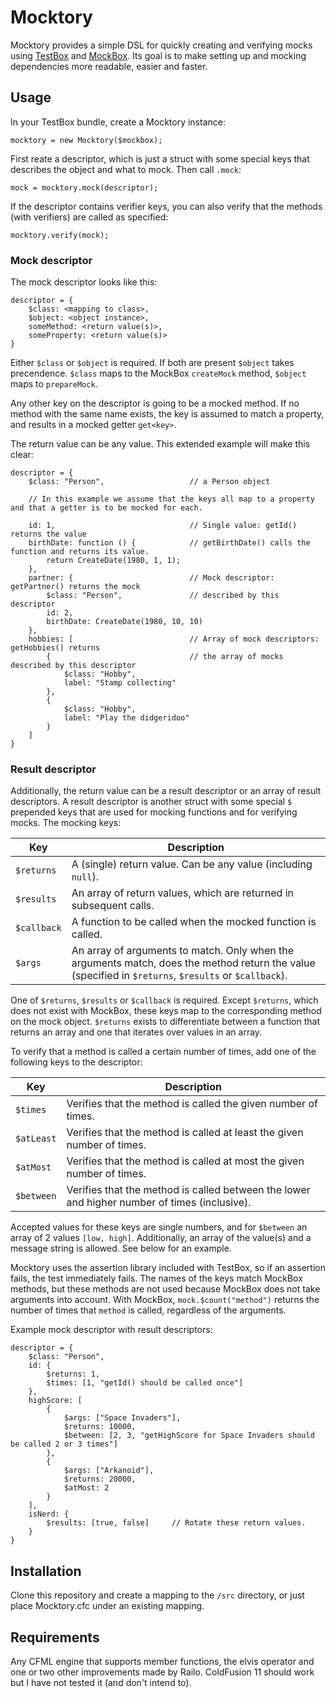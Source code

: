 Mocktory
========

Mocktory provides a simple DSL for quickly creating and verifying mocks using [TestBox](http://wiki.coldbox.org/wiki/TestBox.cfm) and [MockBox](http://wiki.coldbox.org/wiki/MockBox.cfm).
Its goal is to make setting up and mocking dependencies more readable, easier and faster.

Usage
-----
In your TestBox bundle, create a Mocktory instance:

	mocktory = new Mocktory($mockbox);

First reate a descriptor, which is just a struct with some special keys that describes the object and what to mock. Then call `.mock`:

	mock = mocktory.mock(descriptor);

If the descriptor contains verifier keys, you can also verify that the methods (with verifiers) are called as specified:

	mocktory.verify(mock);

### Mock descriptor

The mock descriptor looks like this:

	descriptor = {
		$class: <mapping to class>,
		$object: <object instance>,
		someMethod: <return value(s)>,
		someProperty: <return value(s)>
	}

Either `$class` or `$object` is required. If both are present `$object` takes precendence. `$class` maps to the MockBox `createMock` method, `$object` maps to `prepareMock`.

Any other key on the descriptor is going to be a mocked method. If no method with the same name exists, the key is assumed to match a property, and results in a mocked getter `get<key>`.

The return value can be any value. This extended example will make this clear:

	descriptor = {
		$class: "Person",					// a Person object

		// In this example we assume that the keys all map to a property and that a getter is to be mocked for each.

		id: 1,								// Single value: getId() returns the value
		birthDate: function () {			// getBirthDate() calls the function and returns its value.
			return CreateDate(1980, 1, 1);
		},
		partner: {							// Mock descriptor: getPartner() returns the mock
			$class: "Person",				// described by this descriptor
			id: 2,
			birthDate: CreateDate(1980, 10, 10)
		},
		hobbies: [							// Array of mock descriptors: getHobbies() returns
			{								// the array of mocks described by this descriptor
				$class: "Hobby",
				label: "Stamp collecting"
			},
			{
				$class: "Hobby",
				label: "Play the didgeridoo"
			}
		]
	}

### Result descriptor

Additionally, the return value can be a result descriptor or an array of result descriptors. A result descriptor is another struct with some special `$` prepended keys that are used for mocking functions and for verifying mocks. The mocking keys:

Key			| Description
------------|--------------------------------------------------------------------
`$returns` 	| A (single) return value. Can be any value (including `null`).
`$results`	| An array of return values, which are returned in subsequent calls.
`$callback`	| A function to be called when the mocked function is called.
`$args`		| An array of arguments to match. Only when the arguments match, does the method return the value (specified in `$returns`, `$results` or `$callback`).

One of `$returns`, `$results` or `$callback` is required. Except `$returns`, which does not exist with MockBox, these keys map to the corresponding method on the mock object. `$returns` exists to differentiate between a function that returns an array and one that iterates over values in an array.

To verify that a method is called a certain number of times, add one of the following keys to the descriptor:

Key			| Description
------------|--------------------------------------------------------------------
`$times`	| Verifies that the method is called the given number of times.
`$atLeast`	| Verifies that the method is called at least the given number of times.
`$atMost`	| Verifies that the method is called at most the given number of times.
`$between`	| Verifies that the method is called between the lower and higher number of times (inclusive).

Accepted values for these keys are single numbers, and for `$between` an array of 2 values `[low, high]`.
Additionally, an array of the value(s) and a message string is allowed. See below for an example.

Mocktory uses the assertion library included with TestBox, so if an assertion fails, the test immediately fails.
The names of the keys match MockBox methods, but these methods are not used because MockBox does not take arguments into account. With MockBox, `mock.$count("method")` returns the number of times that `method` is called, regardless of the arguments.

Example mock descriptor with result descriptors:

	descriptor = {
		$class: "Person",
		id: {
			$returns: 1,
			$times: [1, "getId() should be called once"]
		},
		highScore: [
			{
				$args: ["Space Invaders"],
				$returns: 10000,
				$between: [2, 3, "getHighScore for Space Invaders should be called 2 or 3 times"]
			},
			{
				$args: ["Arkanoid"],
				$returns: 20000,
				$atMost: 2
			}
		],
		isNerd: {
			$results: [true, false]		// Rotate these return values.
		}
	}

Installation
------------
Clone this repository and create a mapping to the `/src` directory, or just place Mocktory.cfc under an existing mapping.

Requirements
------------
Any CFML engine that supports member functions, the elvis operator and one or two other improvements made by Railo. ColdFusion 11
should work but I have not tested it (and don't intend to).